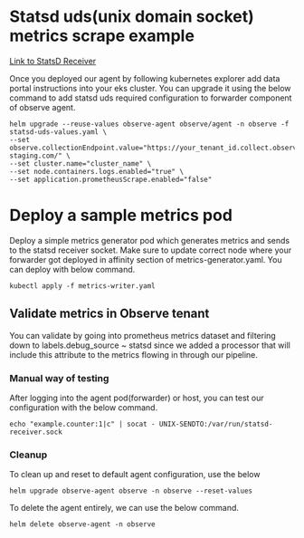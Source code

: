 # Statsd uds(unix domain socket) metrics scrape example
[Link to StatsD Receiver](https://github.com/open-telemetry/opentelemetry-collector-contrib/blob/main/receiver/statsdreceiver/README.md)

Once you deployed our agent by following kubernetes explorer add data portal instructions into your eks cluster. You can upgrade it using the below command to add statsd uds required configuration to forwarder component of observe agent.

```
helm upgrade --reuse-values observe-agent observe/agent -n observe -f statsd-uds-values.yaml \
--set observe.collectionEndpoint.value="https://your_tenant_id.collect.observe-staging.com/" \
--set cluster.name="cluster_name" \
--set node.containers.logs.enabled="true" \
--set application.prometheusScrape.enabled="false"
```

# Deploy a sample metrics pod
Deploy a simple metrics generator pod which generates metrics and sends to the statsd receiver socket. Make sure to update correct node where your forwarder got deployed in affinity section of metrics-generator.yaml. You can deploy with below command.

```
kubectl apply -f metrics-writer.yaml
```

## Validate metrics in Observe tenant
You can validate by going into prometheus metrics dataset and filtering down to labels.debug_source ~ statsd since we added a processor that will include this attribute to the metrics flowing in through our pipeline.


### Manual way of testing
After logging into the agent pod(forwarder) or host, you can test our configuration with the below command.

```
echo "example.counter:1|c" | socat - UNIX-SENDTO:/var/run/statsd-receiver.sock
```

### Cleanup
To clean up and reset to default agent configuration, use the below
```
helm upgrade observe-agent observe -n observe --reset-values
```

To delete the agent entirely, we can use the below command.
```
helm delete observe-agent -n observe
```
